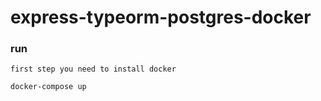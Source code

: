 # express-typeorm-postgres-docker

### run
`first step you need to install docker`
```
docker-compose up
```
